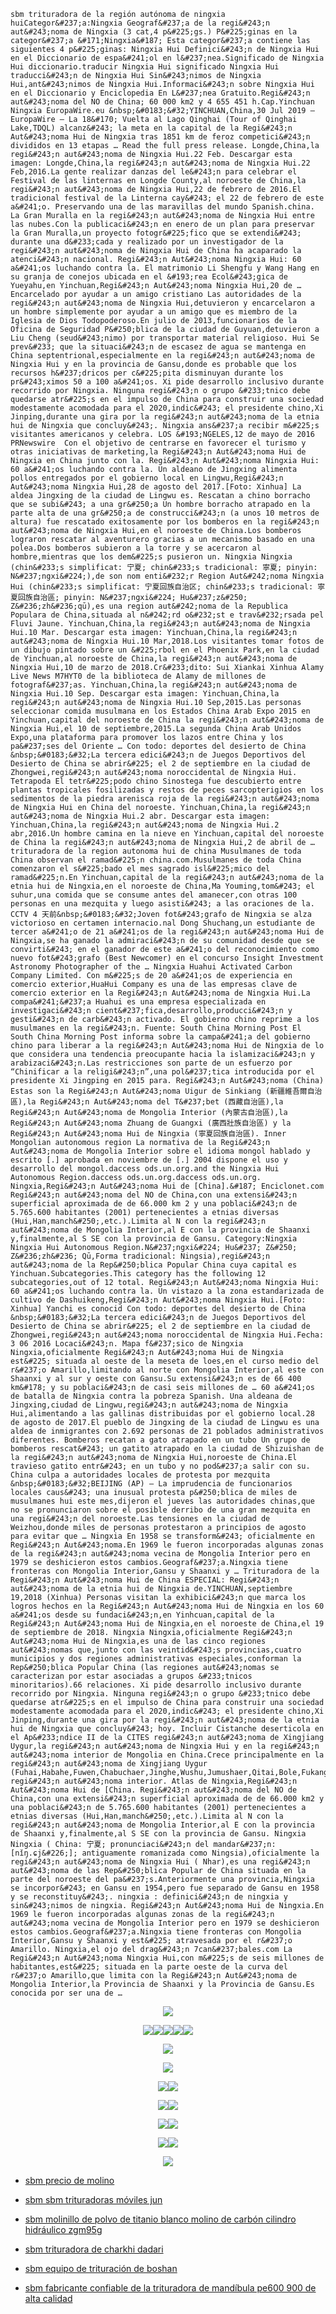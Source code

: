 
```
sbm trituradora de la región autónoma de ningxia huiCategor&#237;a:Ningxia Geograf&#237;a de la regi&#243;n aut&#243;noma de Ningxia‎ (3 cat,4 p&#225;gs.) P&#225;ginas en la categor&#237;a &#171;Ningxia&#187; Esta categor&#237;a contiene las siguientes 4 p&#225;ginas: Ningxia Hui Definici&#243;n de Ningxia Hui en el Diccionario de espa&#241;ol en l&#237;nea.Significado de Ningxia Hui diccionario.traducir Ningxia Hui significado Ningxia Hui traducci&#243;n de Ningxia Hui Sin&#243;nimos de Ningxia Hui,ant&#243;nimos de Ningxia Hui.Informaci&#243;n sobre Ningxia Hui en el Diccionario y Enciclopedia En L&#237;nea Gratuito.Regi&#243;n aut&#243;noma del NO de China; 60 000 km2 y 4 655 451 h.Cap.Yinchuan Ningxia EuropaWire.eu &nbsp;&#0183;&#32;YINCHUAN,China,30 Jul 2019 — EuropaWire — La 18&#170; Vuelta al Lago Qinghai (Tour of Qinghai Lake,TDQL) alcanz&#243; la meta en la capital de la Regi&#243;n Aut&#243;noma Hui de Ningxia tras 1851 km de feroz competici&#243;n divididos en 13 etapas … Read the full press release. Longde,China,la regi&#243;n aut&#243;noma de Ningxia Hui.22 Feb. Descargar esta imagen: Longde,China,la regi&#243;n aut&#243;noma de Ningxia Hui.22 Feb,2016.La gente realizar danzas del le&#243;n para celebrar el Festival de las linternas en Longde County,al noroeste de China,la regi&#243;n aut&#243;noma de Ningxia Hui,22 de febrero de 2016.El tradicional festival de la Linterna cay&#243; el 22 de febrero de este a&#241;o. Preservando una de las maravillas del mundo Spanish.china. La Gran Muralla en la regi&#243;n aut&#243;noma de Ningxia Hui entre las nubes.Con la publicaci&#243;n en enero de un plan para preservar la Gran Muralla,un proyecto fotogr&#225;fico que se extendi&#243; durante una d&#233;cada y realizado por un investigador de la regi&#243;n aut&#243;noma de Ningxia Hui de China ha acaparado la atenci&#243;n nacional. Regi&#243;n Aut&#243;noma Ningxia Hui: 60 a&#241;os luchando contra la. El matrimonio Li Shengfu y Wang Hang en su granja de conejos ubicada en el &#193;rea Ecol&#243;gica de Yueyahu,en Yinchuan,Regi&#243;n Aut&#243;noma Ningxia Hui,20 de … Encarcelado por ayudar a un amigo cristiano Las autoridades de la regi&#243;n aut&#243;noma de Ningxia Hui,detuvieron y encarcelaron a un hombre simplemente por ayudar a un amigo que es miembro de la Iglesia de Dios Todopoderoso.En julio de 2013,funcionarios de la Oficina de Seguridad P&#250;blica de la ciudad de Guyuan,detuvieron a Liu Cheng (seud&#243;nimo) por transportar material religioso. Hui Se prev&#233; que la situaci&#243;n de escasez de agua se mantenga en China septentrional,especialmente en la regi&#243;n aut&#243;noma de Ningxia Hui y en la provincia de Gansu,donde es probable que los recursos h&#237;dricos per c&#225;pita disminuyan durante los pr&#243;ximos 50 a 100 a&#241;os. Xi pide desarrollo inclusivo durante recorrido por Ningxia. Ninguna regi&#243;n o grupo &#233;tnico debe quedarse atr&#225;s en el impulso de China para construir una sociedad modestamente acomodada para el 2020,indic&#243; el presidente chino,Xi Jinping,durante una gira por la regi&#243;n aut&#243;noma de la etnia hui de Ningxia que concluy&#243;. Ningxia ans&#237;a recibir m&#225;s visitantes americanos y celebra. LOS &#193;NGELES,12 de mayo de 2016 PRNewswire  Con el objetivo de centrarse en favorecer el turismo y otras iniciativas de marketing,la Regi&#243;n Aut&#243;noma Hui de Ningxia en China junto con la. Regi&#243;n Aut&#243;noma Ningxia Hui: 60 a&#241;os luchando contra la. Un aldeano de Jingxing alimenta pollos entregados por el gobierno local en Lingwu,Regi&#243;n Aut&#243;noma Ningxia Hui,28 de agosto del 2017.[Foto: Xinhua] La aldea Jingxing de la ciudad de Lingwu es. Rescatan a chino borracho que se subi&#243; a una gr&#250;a Un hombre borracho atrapado en la parte alta de una gr&#250;a de construcci&#243;n (a unos 10 metros de altura) fue rescatado exitosamente por los bomberos en la regi&#243;n aut&#243;noma de Ningxia Hui,en el noroeste de China.Los bomberos lograron rescatar al aventurero gracias a un mecanismo basado en una polea.Dos bomberos subieron a la torre y se acercaron al hombre,mientras que los dem&#225;s pusieron un. Ningxia Ningxia (chin&#233;s simplificat: 宁夏; chin&#233;s tradicional: 寧夏; pinyin: N&#237;ngxi&#224;),de son nom enti&#232;r Region Aut&#242;noma Ningxia Hui (chin&#233;s simplificat: 宁夏回族自治区; chin&#233;s tradicional: 寧夏回族自治區; pinyin: N&#237;ngxi&#224; Hu&#237;z&#250; Z&#236;zh&#236;qū),es una region aut&#242;noma de la Republica Populara de China,situada al n&#242;rd o&#232;st e trav&#232;rsada pel Fluvi Jaune. Yinchuan,China,la regi&#243;n aut&#243;noma de Ningxia Hui.10 Mar. Descargar esta imagen: Yinchuan,China,la regi&#243;n aut&#243;noma de Ningxia Hui.10 Mar,2018.Los visitantes tomar fotos de un dibujo pintado sobre un &#225;rbol en el Phoenix Park,en la ciudad de Yinchuan,al noroeste de China,la regi&#243;n aut&#243;noma de Ningxia Hui,10 de marzo de 2018.Cr&#233;dito: Sui Xiankai Xinhua Alamy Live News M7HYT0 de la biblioteca de Alamy de millones de fotograf&#237;as. Yinchuan,China,la regi&#243;n aut&#243;noma de Ningxia Hui.10 Sep. Descargar esta imagen: Yinchuan,China,la regi&#243;n aut&#243;noma de Ningxia Hui.10 Sep,2015.Las personas seleccionar comida musulmana en los Estados China Arab Expo 2015 en Yinchuan,capital del noroeste de China la regi&#243;n aut&#243;noma de Ningxia Hui,el 10 de septiembre,2015.La segunda China Arab Unidos Expo,una plataforma para promover los lazos entre China y los pa&#237;ses del Oriente … Con todo: deportes del desierto de China &nbsp;&#0183;&#32;La tercera edici&#243;n de Juegos Deportivos del Desierto de China se abrir&#225; el 2 de septiembre en la ciudad de Zhongwei,regi&#243;n aut&#243;noma noroccidental de Ningxia Hui. Tetrapoda El tetr&#225;podo chino Sinostega fue descubierto entre plantas tropicales fosilizadas y restos de peces sarcopterigios en los sedimentos de la piedra arenisca roja de la regi&#243;n aut&#243;noma de Ningxia Hui en China del noroeste. Yinchuan,China,la regi&#243;n aut&#243;noma de Ningxia Hui.2 abr. Descargar esta imagen: Yinchuan,China,la regi&#243;n aut&#243;noma de Ningxia Hui.2 abr,2016.Un hombre camina en la nieve en Yinchuan,capital del noroeste de China la regi&#243;n aut&#243;noma de Ningxia Hui,2 de abril de … trituradora de la region autonoma hui de china Musulmanes de toda China observan el ramad&#225;n china.com.Musulmanes de toda China comenzaron el s&#225;bado el mes sagrado isl&#225;mico del ramad&#225;n.En Yinchuan,capital de la regi&#243;n aut&#243;noma de la etnia hui de Ningxia,en el noroeste de China,Ma Youming,tom&#243; el suhur,una comida que se consume antes del amanecer,con otras 100 personas en una mezquita y luego asisti&#243; a las oraciones de la. CCTV 4 天前&nbsp;&#0183;&#32;Joven fot&#243;grafo de Ningxia se alza victorioso en certamen internacio.nal Dong Shuchang,un estudiante de tercer a&#241;o de 21 a&#241;os de la regi&#243;n aut&#243;noma Hui de Ningxia,se ha ganado la admiraci&#243;n de su comunidad desde que se convirti&#243; en el ganador de este a&#241;o del reconocimiento como nuevo fot&#243;grafo (Best Newcomer) en el concurso Insight Investment Astronomy Photographer of the … Ningxia Huahui Activated Carbon Company Limited. Con m&#225;s de 20 a&#241;os de experiencia en comercio exterior,HuaHui Company es una de las empresas clave de comercio exterior en la Regi&#243;n Aut&#243;noma de Ningxia Hui.La compa&#241;&#237;a Huahui es una empresa especializada en investigaci&#243;n cient&#237;fica,desarrollo,producci&#243;n y gesti&#243;n de carb&#243;n activado. El gobierno chino reprime a los musulmanes en la regi&#243;n. Fuente: South China Morning Post El South China Morning Post informa sobre la campa&#241;a del gobierno chino para liberar a la regi&#243;n Aut&#243;noma Hui de Ningxia de lo que considera una tendencia preocupante hacia la islamizaci&#243;n y arabizaci&#243;n.Las restricciones son parte de un esfuerzo por “Chinificar a la religi&#243;n”,una pol&#237;tica introducida por el presidente Xi Jingping en 2015 para. Regi&#243;n Aut&#243;noma (China) Estas son la Regi&#243;n Aut&#243;noma Uigur de Sinkiang (新疆維吾爾自治區),la Regi&#243;n Aut&#243;noma del T&#237;bet (西藏自治區),la Regi&#243;n Aut&#243;noma de Mongolia Interior (內蒙古自治區),la Regi&#243;n Aut&#243;noma Zhuang de Guangxi (廣西壯族自治區) y la Regi&#243;n Aut&#243;noma Hui de Ningxia (寧夏回族自治區). Inner Mongolian autonomous region La normativa de la Regi&#243;n Aut&#243;noma de Mongolia Interior sobre el idioma mongol hablado y escrito [.] aprobada en noviembre de [.] 2004 dispone el uso y desarrollo del mongol.daccess ods.un.org.and the Ningxia Hui Autonomous Region.daccess ods.un.org.daccess ods.un.org. Ningxia,Regi&#243;n Aut&#243;noma Hui de [China].&#187; Enciclonet.com Regi&#243;n aut&#243;noma del NO de China,con una extensi&#243;n superficial aproximada de de 66.000 km 2 y una poblaci&#243;n de 5.765.600 habitantes (2001) pertenecientes a etnias diversas (Hui,Han,manch&#250;,etc.).Limita al N con la regi&#243;n aut&#243;noma de Mongolia Interior,al E con la provincia de Shaanxi y,finalmente,al S SE con la provincia de Gansu. Category:Ningxia Ningxia Hui Autonomous Region.N&#237;ngxi&#224; Hu&#237; Z&#250; Z&#236;zh&#236; Qū,Forma tradicional: Ningsia),regi&#243;n aut&#243;noma de la Rep&#250;blica Popular China cuya capital es Yinchuan.Subcategories.This category has the following 12 subcategories,out of 12 total. Regi&#243;n Aut&#243;noma Ningxia Hui: 60 a&#241;os luchando contra la. Un vistazo a la zona estandarizada de cultivo de Dashuikeng,Regi&#243;n Aut&#243;noma Ningxia Hui.[Foto: Xinhua] Yanchi es conocid Con todo: deportes del desierto de China &nbsp;&#0183;&#32;La tercera edici&#243;n de Juegos Deportivos del Desierto de China se abrir&#225; el 2 de septiembre en la ciudad de Zhongwei,regi&#243;n aut&#243;noma noroccidental de Ningxia Hui.Fecha: 3 06 2016 Locaci&#243;n. Mapa f&#237;sico de Ningxia Ningxia,oficialmente Regi&#243;n Aut&#243;noma Hui de Ningxia est&#225; situada al oeste de la meseta de loes,en el curso medio del r&#237;o Amarillo,limitando al norte con Mongolia Interior,al este con Shaanxi y al sur y oeste con Gansu.Su extensi&#243;n es de 66 400 km&#178; y su poblaci&#243;n de casi seis millones de … 60 a&#241;os de batalla de Ningxia contra la pobreza Spanish. Una aldeana de Jingxing,ciudad de Lingwu,regi&#243;n aut&#243;noma de Ningxia Hui,alimentando a las gallinas distribuidas por el gobierno local.28 de agosto de 2017.El pueblo de Jingxing de la ciudad de Lingwu es una aldea de inmigrantes con 2.692 personas de 21 poblados administrativos diferentes. Bomberos recatan a gato atrapado en un tubo Un grupo de bomberos rescat&#243; un gatito atrapado en la ciudad de Shizuishan de la regi&#243;n aut&#243;noma de Ningxia Hui,noroeste de China.El travieso gatito entr&#243; en un tubo y no pod&#237;a salir con su. China culpa a autoridades locales de protesta por mezquita &nbsp;&#0183;&#32;BEIJING (AP) — La imprudencia de funcionarios locales caus&#243; una inusual protesta p&#250;blica de miles de musulmanes hui este mes,dijeron el jueves las autoridades chinas,que no se pronunciaron sobre el posible derribo de una gran mezquita en una regi&#243;n del noroeste.Las tensiones en la ciudad de Weizhou,donde miles de personas protestaron a principios de agosto para evitar que … Ningxia En 1958 se transform&#243; oficialmente en Regi&#243;n Aut&#243;noma.En 1969 le fueron incorporadas algunas zonas de la regi&#243;n aut&#243;noma vecina de Mongolia Interior pero en 1979 se deshicieron estos cambios.Geograf&#237;a.Ningxia tiene fronteras con Mongolia Interior,Gansu y Shaanxi y … Trituradora de la Regi&#243;n Aut&#243;noma Hui de China ESPECIAL: Regi&#243;n aut&#243;noma de la etnia hui de Ningxia de.YINCHUAN,septiembre 19,2018 (Xinhua) Personas visitan la exhibici&#243;n que marca los logros hechos en la Regi&#243;n Aut&#243;noma Hui de Ningxia en los 60 a&#241;os desde su fundaci&#243;n,en Yinhcuan,capital de la Regi&#243;n Aut&#243;noma Hui de Ningxia,en el noroeste de China,el 19 de septiembre de 2018. Ningxia Ningxia,oficialmente Regi&#243;n Aut&#243;noma Hui de Ningxia,es una de las cinco regiones aut&#243;nomas que,junto con las veintid&#243;s provincias,cuatro municipios y dos regiones administrativas especiales,conforman la Rep&#250;blica Popular China (las regiones aut&#243;nomas se caracterizan por estar asociadas a grupos &#233;tnicos minoritarios).66 relaciones. Xi pide desarrollo inclusivo durante recorrido por Ningxia. Ninguna regi&#243;n o grupo &#233;tnico debe quedarse atr&#225;s en el impulso de China para construir una sociedad modestamente acomodada para el 2020,indic&#243; el presidente chino,Xi Jinping,durante una gira por la regi&#243;n aut&#243;noma de la etnia hui de Ningxia que concluy&#243; hoy. Incluir Cistanche deserticola en el Ap&#233;ndice II de la CITES regi&#243;n aut&#243;noma de Xingjiang Uygur,la regi&#243;n aut&#243;noma de Ningxia Hui y en la regi&#243;n aut&#243;noma interior de Mongolia en China.Crece principalmente en la regi&#243;n aut&#243;noma de Xingjiang Uygur (Fuhai,Habahe,Fuwen,Chabuchaer,Jinghe,Wushu,Jumushaer,Qitai,Bole,Fukang,Manasi,Hebukeseer,Huocheng,Hutubi),la regi&#243;n aut&#243;noma interior. Atlas de Ningxia,Regi&#243;n Aut&#243;noma Hui de [China. Regi&#243;n aut&#243;noma del NO de China,con una extensi&#243;n superficial aproximada de de 66.000 km2 y una poblaci&#243;n de 5.765.600 habitantes (2001) pertenecientes a etnias diversas (Hui,Han,manch&#250;,etc.).Limita al N con la regi&#243;n aut&#243;noma de Mongolia Interior,al E con la provincia de Shaanxi y,finalmente,al S SE con la provincia de Gansu. Ningxia Ningxia ( China: 宁夏; pronunciaci&#243;n del mandar&#237;n: [nǐŋ.ɕj&#226;]; antiguamente romanizada como Ningsia),oficialmente la regi&#243;n aut&#243;noma de Ningxia Hui ( Nhar),es una regi&#243;n aut&#243;noma de las Rep&#250;blica Popular de China situada en la parte del noroeste del pa&#237;s.Anteriormente una provincia,Ningxia se incorpor&#243; en Gansu en 1954,pero fue separado de Gansu en 1958 y se reconstituy&#243;. ningxia : definici&#243;n de ningxia y sin&#243;nimos de ningxia. Regi&#243;n Aut&#243;noma Hui de Ningxia.En 1969 le fueron incorporadas algunas zonas de la regi&#243;n aut&#243;noma vecina de Mongolia Interior pero en 1979 se deshicieron estos cambios.Geograf&#237;a.Ningxia tiene fronteras con Mongolia Interior,Gansu y Shaanxi y est&#225; atravesada por el r&#237;o Amarillo. Ningxia,el ojo del drag&#243;n 7can&#237;bales.com La Regi&#243;n Aut&#243;noma Ningxia Hui,con m&#225;s de seis millones de habitantes,est&#225; situada en la parte oeste de la curva del r&#237;o Amarillo,que limita con la Regi&#243;n Aut&#243;noma de Mongolia Interior,la Provincia de Shaanxi y la Provincia de Gansu.Es conocida por ser una de … 
```

<div align="center">

<a href="https://es-crusher.shibang-china.com/github&k=sbm+trituradora+de+la+regi%C3%B3n+aut%C3%B3noma+de+ningxia+hui"><img src="https://static.shibang-china.com/es/crusher/logo.jpg"></a>

<a href="https://es-crusher.shibang-china.com/github&k=sbm+trituradora+de+la+regi%C3%B3n+aut%C3%B3noma+de+ningxia+hui"><img src="https://static.shibang-china.com/es/crusher/index.jpg"></a><a href="https://es-crusher.shibang-china.com/material.htmlgithub&k=sbm+trituradora+de+la+regi%C3%B3n+aut%C3%B3noma+de+ningxia+hui"><img src="https://static.shibang-china.com/es/crusher/material.jpg"></a><a href="https://es-crusher.shibang-china.com/application.htmlgithub&k=sbm+trituradora+de+la+regi%C3%B3n+aut%C3%B3noma+de+ningxia+hui"><img src="https://static.shibang-china.com/es/crusher/application.jpg"></a><a href="https://es-crusher.shibang-china.com/aboutus.htmlgithub&k=sbm+trituradora+de+la+regi%C3%B3n+aut%C3%B3noma+de+ningxia+hui"><img src="https://static.shibang-china.com/es/crusher/aboutus.jpg"></a><a href="https://es-crusher.shibang-china.com/contact.htmlgithub&k=sbm+trituradora+de+la+regi%C3%B3n+aut%C3%B3noma+de+ningxia+hui"><img src="https://static.shibang-china.com/es/crusher/contact.jpg"></a>

<a href="https://es-crusher.shibang-china.com/github&k=sbm+trituradora+de+la+regi%C3%B3n+aut%C3%B3noma+de+ningxia+hui"><img src="https://static.shibang-china.com/es/crusher/banner.jpg"></a>

<a href="https://swt.shibang-china.com/github&k=sbm+trituradora+de+la+regi%C3%B3n+aut%C3%B3noma+de+ningxia+hui"><img src="https://static.shibang-china.com/es/crusher/text.jpg"></a>

<a href="https://swt.shibang-china.com/github&k=sbm+trituradora+de+la+regi%C3%B3n+aut%C3%B3noma+de+ningxia+hui"><img src="https://static.shibang-china.com/es/crusher/chat.jpg"></a><a href="https://es-crusher.shibang-china.com/contact.htmlgithub&k=sbm+trituradora+de+la+regi%C3%B3n+aut%C3%B3noma+de+ningxia+hui"><img src="https://static.shibang-china.com/es/crusher/message.jpg"></a>

<a href="https://es-crusher.shibang-china.com/products/pe.htmlgithub&k=sbm+trituradora+de+la+regi%C3%B3n+aut%C3%B3noma+de+ningxia+hui"><img src="https://static.shibang-china.com/es/crusher/pe.jpg"></a><a href="https://es-crusher.shibang-china.com/products/pf.htmlgithub&k=sbm+trituradora+de+la+regi%C3%B3n+aut%C3%B3noma+de+ningxia+hui"><img src="https://static.shibang-china.com/es/crusher/pf.jpg"></a>

<a href="https://es-crusher.shibang-china.com/products/hpt.htmlgithub&k=sbm+trituradora+de+la+regi%C3%B3n+aut%C3%B3noma+de+ningxia+hui"><img src="https://static.shibang-china.com/es/crusher/hpt.jpg"></a><a href="https://es-crusher.shibang-china.com/products/vsi.htmlgithub&k=sbm+trituradora+de+la+regi%C3%B3n+aut%C3%B3noma+de+ningxia+hui"><img src="https://static.shibang-china.com/es/crusher/vsi.jpg"></a>

<a href="https://es-crusher.shibang-china.com/products/klv.htmlgithub&k=sbm+trituradora+de+la+regi%C3%B3n+aut%C3%B3noma+de+ningxia+hui"><img src="https://static.shibang-china.com/es/crusher/klv.jpg"></a><a href="https://es-crusher.shibang-china.com/products/portable.htmlgithub&k=sbm+trituradora+de+la+regi%C3%B3n+aut%C3%B3noma+de+ningxia+hui"><img src="https://static.shibang-china.com/es/crusher/portable.jpg"></a>

<a href="https://swt.shibang-china.com/github&k=sbm+trituradora+de+la+regi%C3%B3n+aut%C3%B3noma+de+ningxia+hui"><img src="https://static.shibang-china.com/es/crusher/case.jpg"></a>

</div>


* [sbm precio de molino ](sbm%20precio%20de%20molino%20.md)

* [sbm sbm trituradoras móviles jun](sbm%20sbm%20trituradoras%20m%C3%B3viles%20jun.md)

* [sbm molinillo de polvo de titanio blanco molino de carbón cilindro hidráulico zgm95g](sbm%20molinillo%20de%20polvo%20de%20titanio%20blanco%20molino%20de%20carb%C3%B3n%20cilindro%20hidr%C3%A1ulico%20zgm95g.md)

* [sbm trituradora de charkhi dadari](sbm%20trituradora%20de%20charkhi%20dadari.md)

* [sbm equipo de trituración de boshan](sbm%20equipo%20de%20trituraci%C3%B3n%20de%20boshan.md)

* [sbm fabricante confiable de la trituradora de mandíbula pe600  900 de alta calidad](sbm%20fabricante%20confiable%20de%20la%20trituradora%20de%20mand%C3%ADbula%20pe600%20%20900%20de%20alta%20calidad.md)